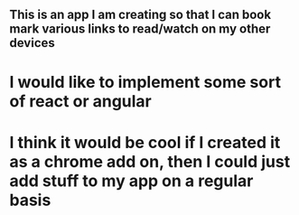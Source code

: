 ## This is an app I am creating so that I can book mark various links to read/watch on my other devices
# I would like to implement some sort of react or angular
# I think it would be cool if I created it as a chrome add on, then I could just add stuff to my app on a regular basis
